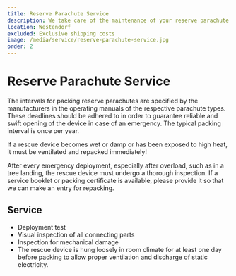 ```yaml
---
title: Reserve Parachute Service
description: We take care of the maintenance of your reserve parachute for you.
location: Westendorf
excluded: Exclusive shipping costs
image: /media/service/reserve-parachute-service.jpg
order: 2
---
```


# Reserve Parachute Service

The intervals for packing reserve parachutes are specified by the manufacturers in the operating manuals of the respective parachute types. These deadlines should be adhered to in order to guarantee reliable and swift opening of the device in case of an emergency. The typical packing interval is once per year.

If a rescue device becomes wet or damp or has been exposed to high heat, it must be ventilated and repacked immediately!

After every emergency deployment, especially after overload, such as in a tree landing, the rescue device must undergo a thorough inspection. If a service booklet or packing certificate is available, please provide it so that we can make an entry for repacking.

## Service

- Deployment test
- Visual inspection of all connecting parts
- Inspection for mechanical damage
- The rescue device is hung loosely in room climate for at least one day before packing to allow proper ventilation and discharge of static electricity.

<ContentImageGallery path="/media/service/reserve-parachute-service/" />
